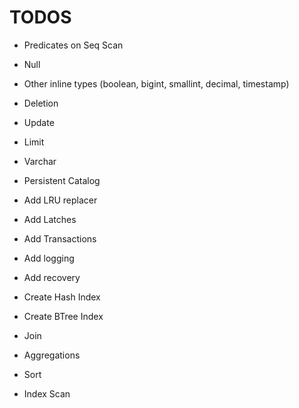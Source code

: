 # TODOS

- Predicates on Seq Scan
- Null
- Other inline types (boolean, bigint, smallint, decimal, timestamp)
- Deletion
- Update
- Limit
- Varchar
- Persistent Catalog
- Add LRU replacer
- Add Latches
- Add Transactions
- Add logging
- Add recovery

- Create Hash Index
- Create BTree Index
- Join
- Aggregations
- Sort
- Index Scan
